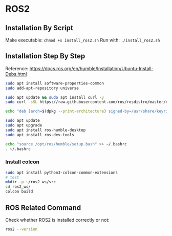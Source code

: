# ROS2

## Installation By Script
Make executable:
`chmod +x install_ros2.sh`
Run with:
`./install_ros2.sh`

## Installation Step By Step
Reference: https://docs.ros.org/en/humble/Installation/Ubuntu-Install-Debs.html
```sh
sudo apt install software-properties-common
sudo add-apt-repository universe

sudo apt update && sudo apt install curl -y
sudo curl -sSL https://raw.githubusercontent.com/ros/rosdistro/master/ros.key -o /usr/share/keyrings/ros-archive-keyring.gpg

echo "deb [arch=$(dpkg --print-architecture) signed-by=/usr/share/keyrings/ros-archive-keyring.gpg] http://packages.ros.org/ros2/ubuntu $(. /etc/os-release && echo $UBUNTU_CODENAME) main" | sudo tee /etc/apt/sources.list.d/ros2.list > /dev/null

sudo apt update
sudo apt upgrade
sudo apt install ros-humble-desktop
sudo apt install ros-dev-tools

echo "source /opt/ros/humble/setup.bash" >> ~/.bashrc
. ~/.bashrc
```

### Install colcon
```sh
sudo apt install python3-colcon-common-extensions
# test
mkdir -p ~/ros2_ws/src
cd ros2_ws/
colcon build
```

## ROS Related Command
Check whether ROS2 is installed correctly or not:
```sh
ros2 --version
```
